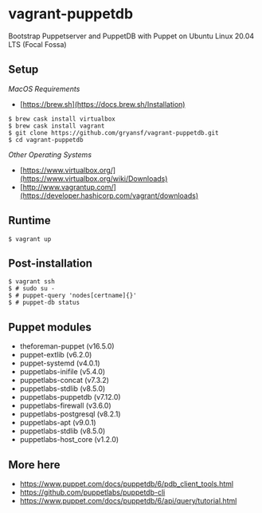 # vagrant-puppetdb
Bootstrap Puppetserver and PuppetDB with Puppet on Ubuntu Linux 20.04 LTS (Focal Fossa)

Setup
-----

*MacOS Requirements*
- [https://brew.sh](https://docs.brew.sh/Installation)
```
$ brew cask install virtualbox
$ brew cask install vagrant
$ git clone https://github.com/gryansf/vagrant-puppetdb.git
$ cd vagrant-puppetdb
```

*Other Operating Systems*
- [https://www.virtualbox.org/](https://www.virtualbox.org/wiki/Downloads)
- [http://www.vagrantup.com/](https://developer.hashicorp.com/vagrant/downloads)

Runtime
-------
```
$ vagrant up
```

Post-installation
-----------------
```
$ vagrant ssh
$ # sudo su -
$ # puppet-query 'nodes[certname]{}'
$ # puppet-db status
```

Puppet modules
--------------
- theforeman-puppet (v16.5.0)
- puppet-extlib (v6.2.0)
- puppet-systemd (v4.0.1)
- puppetlabs-inifile (v5.4.0)
- puppetlabs-concat (v7.3.2)
- puppetlabs-stdlib (v8.5.0)
- puppetlabs-puppetdb (v7.12.0)
- puppetlabs-firewall (v3.6.0)
- puppetlabs-postgresql (v8.2.1)
- puppetlabs-apt (v9.0.1)
- puppetlabs-stdlib (v8.5.0)
- puppetlabs-host_core (v1.2.0)

More here
---------
- https://www.puppet.com/docs/puppetdb/6/pdb_client_tools.html
- https://github.com/puppetlabs/puppetdb-cli
- https://www.puppet.com/docs/puppetdb/6/api/query/tutorial.html
